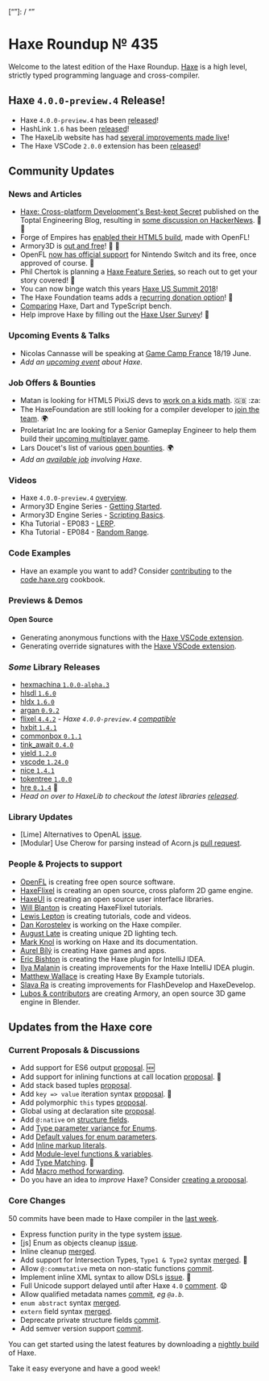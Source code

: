 [_template]: ../templates/roundup.html
[date]: / "2018-06-14 10:23:00"
[modified]: / "2018-06-14 10:47:00"
[published]: / "2018-06-14 12:00:00"
[description]: / "The latest news covering the Haxe community, featuring upcoming talks, the latest HaxeLib releases, game previews and lots more!"
[“”]: / “”

# Haxe Roundup № 435

Welcome to the latest edition of the Haxe Roundup. [Haxe](http://haxe.org/?ref=haxe.io) is a high level, strictly typed programming language and cross-compiler.

## Haxe `4.0.0-preview.4` Release!

- Haxe `4.0.0-preview.4` has been [released](https://community.haxe.org/t/haxe-4-0-0-preview-4-is-released/769)!
- HashLink `1.6` has been [released](https://twitter.com/ncannasse/status/1006663958605058048)!
- The HaxeLib website has had [several improvements made live](https://twitter.com/haxe_org/status/1006632619906355200)!
- The Haxe VSCode `2.0.0` extension has been [released](https://twitter.com/haxe_org/status/1006634249217363969)!

## Community Updates

### News and Articles

- [Haxe: Cross-platform Development's Best-kept Secret](https://www.toptal.com/cross-platform/haxe-language-cross-platform) published on the Toptal Engineering Blog, resulting in [some discussion on HackerNews](https://news.ycombinator.com/item?id=17255490). :star2: :clap:
- Forge of Empires has [enabled their HTML5 build](https://twitter.com/nadako/status/1006879345770713088), made with OpenFL!
- Armory3D is [out and free](http://forums.armory3d.org/t/armory-0-4-is-out-and-free/1109)! :star2: :tada:
- OpenFL [now has official support](https://twitter.com/larsiusprime/status/1006942902885416960) for Nintendo Switch and its free, once approved of course. :star2:
- Phil Chertok is planning a [Haxe Feature Series](https://community.haxe.org/t/haxe-feature-series-call-for-submissions/753), so reach out to get your story covered! :star2:
- You can now binge watch this years [Haxe US Summit 2018](https://haxe.org/videos/conferences/haxe-summit-us-2018/)!
- The Haxe Foundation teams adds a [recurring donation option](https://haxe.org/foundation/donate.html)! :star2:
- [Comparing](https://community.haxe.org/t/comparing-haxe-dart-and-typescript/723/1) Haxe, Dart and TypeScript bench.
- Help improve Haxe by filling out the [Haxe User Survey](https://twitter.com/haxelang/status/997477949094817795)! :microscope:

### Upcoming Events & Talks

- Nicolas Cannasse will be speaking at [Game Camp France](https://twitter.com/haxelang/status/1005102817621635072) 18/19 June.
- _Add an [upcoming event](https://github.com/skial/haxe.io/labels/events) about Haxe._

### Job Offers & Bounties

- Matan is looking for HTML5 PixiJS devs to [work on a kids math](https://community.haxe.org/t/job-html5-math-game-using-haxe-pixijs-and-nape/758/1). :gb: :za:
- The HaxeFoundation are still looking for a compiler developer to [join the team](https://haxe.org/blog/hf-is-recruiting/). :earth_africa:
- Proletariat Inc are looking for a Senior Gameplay Engineer to help them build their [upcoming multiplayer game](https://twitter.com/cwaneck/status/988398620230766595).
- Lars Doucet's list of various [open bounties](https://github.com/larsiusprime/larsBounties/issues). :earth_africa:
- _Add an [available job](https://github.com/skial/haxe.io/labels/jobs) involving Haxe_.

### Videos

- Haxe `4.0.0-preview.4` [overview](https://www.youtube.com/watch?v=SrS083Lx_YY).
- Armory3D Engine Series - [Getting Started](https://www.youtube.com/watch?v=xf21jJPIC-c).
- Armory3D Engine Series - [Scripting Basics](https://www.youtube.com/watch?v=7JLhQgQLX3g).
- Kha Tutorial - EP083 - [LERP](https://www.youtube.com/watch?v=4Dmz5PKHCrY).
- Kha Tutorial - EP084 - [Random Range](https://www.youtube.com/watch?v=qefq03SPFR0).

### Code Examples

- Have an example you want to add? Consider [contributing](https://github.com/HaxeFoundation/code-cookbook#contributing-articles) to the [code.haxe.org](https://code.haxe.org/) cookbook.

### Previews & Demos

#### Open Source

- Generating anonymous functions with the [Haxe VSCode extension](https://twitter.com/Gama11_/status/1005424364685324288).
- Generating override signatures with the [Haxe VSCode extension](https://twitter.com/Gama11_/status/1004828180266536960).

### _Some_ Library Releases

- [hexmachina `1.0.0-alpha.3`](http://lib.haxe.org/p/hexmachina)
- [hlsdl `1.6.0`](http://lib.haxe.org/p/hlsdl)
- [hldx `1.6.0`](http://lib.haxe.org/p/hldx)
- [argan `0.9.2`](http://lib.haxe.org/p/argan)
- [flixel `4.4.2`](http://lib.haxe.org/p/flixel) - _Haxe `4.0.0-preview.4` [compatible](https://twitter.com/HaxeFlixel/status/1006569948720848896)_
- [hxbit `1.4.1`](http://lib.haxe.org/p/hxbit)
- [commonbox `0.1.1`](http://lib.haxe.org/p/commonbox)
- [tink_await `0.4.0`](http://lib.haxe.org/p/tink_await)
- [yield `1.2.0`](http://lib.haxe.org/p/yield)
- [vscode `1.24.0`](http://lib.haxe.org/p/vscode)
- [nice `1.4.1`](http://lib.haxe.org/p/Nice)
- [tokentree `1.0.0`](http://lib.haxe.org/p/tokentree)
- [hre `0.1.4`](http://lib.haxe.org/p/hre) :star2:
- _Head on over to HaxeLib to checkout the latest libraries [released](http://lib.haxe.org/recent)._

### Library Updates

- [Lime] Alternatives to OpenAL [issue](https://github.com/openfl/lime/issues/1201).
- [Modular] Use Cherow for parsing instead of Acorn.js [pull request](https://github.com/elsassph/haxe-modular/pull/81).

### People & Projects to support

- [OpenFL](https://www.patreon.com/openfl) is creating free open source software.
- [HaxeFlixel](https://www.patreon.com/haxeflixel) is creating an open source, cross plaform 2D game engine.
- [HaxeUI](https://www.patreon.com/haxeui) is creating an open source user interface libraries.
- [Will Blanton](https://www.patreon.com/x01010111) is creating HaxeFlixel tutorials.
- [Lewis Lepton](https://www.patreon.com/lewislepton) is creating tutorials, code and videos.
- [Dan Korostelev](https://www.patreon.com/nadako) is working on the Haxe compiler.
- [August Late](http://www.patreon.com/augustlate) is creating unique 2D lighting tech.
- [Mark Knol](https://www.patreon.com/markknol) is working on Haxe and its documentation.
- [Aurel Bílý](https://www.patreon.com/Aurel300) is creating Haxe games and apps.
- [Eric Bishton](https://www.patreon.com/EricBishton) is creating the Haxe plugin for IntelliJ IDEA.
- [Ilya Malanin](https://www.patreon.com/mayakwd) is creating improvements for the Haxe IntelliJ IDEA plugin.
- [Matthew Wallace](https://www.patreon.com/haxeexamples) is creating Haxe By Example tutorials.
- [Slava Ra](https://www.patreon.com/slavara) is creating improvements for FlashDevelop and HaxeDevelop.
- [Lubos & contributors](https://www.patreon.com/armory/overview) are creating Armory, an open source 3D game engine in Blender.

## Updates from the Haxe core

### Current Proposals & Discussions

- Add support for ES6 output [proposal](https://github.com/HaxeFoundation/haxe-evolution/pull/47). :new:
- Add support for inlining functions at call location [proposal](https://github.com/HaxeFoundation/haxe-evolution/pull/45). :star2:
- Add stack based tuples [proposal](https://github.com/HaxeFoundation/haxe-evolution/pull/38).
- Add `key => value` iteration syntax [proposal](https://github.com/HaxeFoundation/haxe-evolution/pull/37). :star2:
- Add polymorphic `this` types [proposal](https://github.com/HaxeFoundation/haxe-evolution/pull/36).
- Global using at declaration site [proposal](https://github.com/HaxeFoundation/haxe-evolution/issues/35).
- Add `@:native` on [structure fields](https://github.com/HaxeFoundation/haxe-evolution/pull/32).
- Add [Type parameter variance for Enums](https://github.com/HaxeFoundation/haxe-evolution/pull/28).
- Add [Default values for enum parameters](https://github.com/HaxeFoundation/haxe-evolution/issues/27).
- Add [Inline markup literals](https://github.com/HaxeFoundation/haxe-evolution/pull/26).
- Add [Module-level functions & variables](https://github.com/HaxeFoundation/haxe-evolution/pull/24).
- Add [Type Matching](https://github.com/HaxeFoundation/haxe-evolution/pull/20). :star2:
- Add [Macro method forwarding](https://github.com/HaxeFoundation/haxe-evolution/pull/18).
- Do you have an idea to _improve_ Haxe? Consider [creating a proposal].

### Core Changes

50 commits have been made to Haxe compiler in the [last week].

- Express function purity in the type system [issue](https://github.com/HaxeFoundation/haxe/issues/7181).
- [js] Enum as objects cleanup [issue](https://github.com/HaxeFoundation/haxe/issues/7165).
- Inline cleanup [merged](https://github.com/HaxeFoundation/haxe/pull/7155).
- Add support for Intersection Types, `Type1 & Type2` syntax [merged](https://github.com/HaxeFoundation/haxe/pull/7127). :star2:
- Allow `@:commutative` meta on non-static functions [commit](https://github.com/HaxeFoundation/haxe/commit/f1e00acb633835538bd3c89da299684ee81b9734).
- Implement inline XML syntax to allow DSLs [issue](https://github.com/HaxeFoundation/haxe/issues/7035). :star2:
- Full Unicode support delayed until after Haxe `4.0` [comment](https://github.com/HaxeFoundation/haxe/pull/7009#issuecomment-387571658). :anguished:
- Allow qualified metadata names [commit](https://github.com/HaxeFoundation/haxe/commit/f85c1e1ff5c7898a58796d8ef6cffe7267c389b6), _eg `@a.b`_.
- `enum abstract` syntax [merged](https://github.com/HaxeFoundation/haxe/pull/6982).
- `extern` field syntax [merged](https://github.com/HaxeFoundation/haxe/pull/6984).
- Deprecate private structure fields [commit](https://github.com/HaxeFoundation/haxe/commit/4c57de5f396d48a8f3c8a17942a0c30dd5c3c37a).
- Add semver version support [commit](https://github.com/HaxeFoundation/haxe/commit/41b8e1061e5d1a4b9adeadcbfb8b2ed3334ca4e6).

You can get started using the latest features by downloading a [nightly build] of Haxe.

Take it easy everyone and have a good week!

[nightly build]: http://build.haxe.org
[creating a proposal]: https://github.com/HaxeFoundation/haxe-evolution
[last week]: https://github.com/issues?utf8=%E2%9C%93&q=closed%3A2018-06-07..2018-06-14+org%3Ahaxefoundation+is%3Aclosed+
